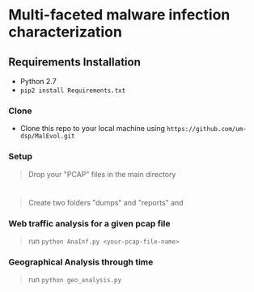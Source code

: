 

# Multi-faceted malware infection characterization



## Requirements Installation

- Python 2.7
- `pip2 install Requirements.txt`


### Clone

- Clone this repo to your local machine using `https://github.com/um-dsp/MalEvol.git`

### Setup

> Drop your "PCAP" files in the main directory
#
> Create two folders "dumps" and "reports" and

### Web traffic analysis for a given pcap file

> run `python AnaInf.py <your-pcap-file-name>`


### Geographical Analysis through time

> run `python geo_analysis.py`
